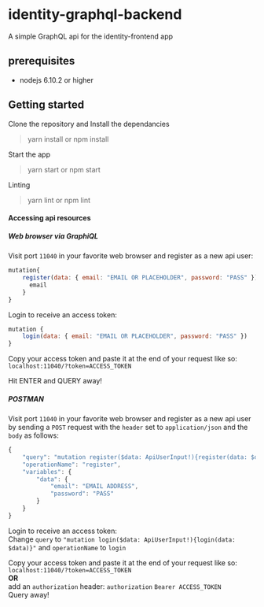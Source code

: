 # identity-graphql-backend
A simple GraphQL api for the identity-frontend app

## prerequisites
- nodejs 6.10.2 or higher

## Getting started
Clone the repository and Install the dependancies
> yarn install or npm install

Start the app
> yarn start or npm start

Linting
> yarn lint or npm lint

#### Accessing api resources
##### Web browser via Graph<em>i</em>QL
Visit port `11040` in your favorite web browser and register as a new api user:

```javascript
mutation{
	register(data: { email: "EMAIL OR PLACEHOLDER", password: "PASS" }){
	  email
	}
}
```

Login to receive an access token:

```javascript
mutation {
	login(data: { email: "EMAIL OR PLACEHOLDER", password: "PASS" })
}
```

Copy your access token and paste it at the end of your request like so:
`localhost:11040/?token=ACCESS_TOKEN`

Hit ENTER and QUERY away!

##### POSTMAN
Visit port `11040` in your favorite web browser and register as a new api user by sending a `POST` request with the `header` set to `application/json` and the `body` as follows:
```javascript
{
	"query": "mutation register($data: ApiUserInput!){register(data: $data }){email}}", // all this should be inline
    "operationName": "register",
    "variables": {
    	"data": {
    		"email": "EMAIL ADDRESS",
        	"password": "PASS"
        }
    }
}
```
Login to receive an access token:<br/>
Change `query` to `"mutation login($data: ApiUserInput!){login(data: $data)}"` and `operationName` to `login`

Copy your access token and paste it at the end of your request like so:
`localhost:11040/?token=ACCESS_TOKEN`<br/>
**OR**<br/>
add an `authorization` header: `authorization` `Bearer ACCESS_TOKEN`
<br/>
Query away!